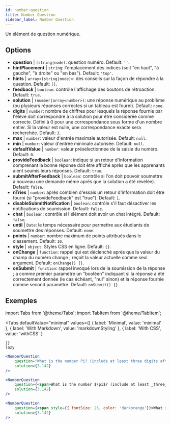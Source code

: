 ```yaml
---
id: number-question 
title: Number Question
sidebar_label: Number Question
---
```


Un élément de question numérique.

## Options

* __question__ | `(string|node)`: question numéro. Default: `''`.
* __hintPlacement__ | `string`: l'emplacement des indices (soit "en haut", "à gauche", "à droite" ou "en bas"). Default: `'top'`.
* __hints__ | `array<(string|node)>`: des conseils sur la façon de répondre à la question. Default: `[]`.
* __feedback__ | `boolean`: contrôle l'affichage des boutons de rétroaction. Default: `true`.
* __solution__ | `(number|array<number>)`: une réponse numérique au problème (ou plusieurs réponses correctes si un tableau est fourni). Default: `none`.
* __digits__ | `number`: nombre de chiffres pour lesquels la réponse fournie par l'élève doit correspondre à la solution pour être considérée comme correcte. Défini à 0 pour une correspondance sous forme d'un nombre entier. Si la valeur est nulle, une correspondance exacte sera recherchée. Default: `3`.
* __max__ | `number`: valeur d'entrée maximale autorisée. Default: `null`.
* __min__ | `number`: valeur d'entrée minimale autorisée. Default: `null`.
* __defaultValue__ | `number`: valeur présélectionnée de la saisie du numéro. Default: `0`.
* __provideFeedback__ | `boolean`: indique si un retour d'information comprenant la bonne réponse doit être affiché après que les apprenants aient soumis leurs réponses. Default: `true`.
* __submitAfterFeedback__ | `boolean`: contrôle si l'on doit pouvoir soumettre à nouveau une demande même après que la solution a été révélée). Default: `false`.
* __nTries__ | `number`: après combien d'essais un retour d'information doit être fourni (si "provideFeedback" est "true"). Default: `1`.
* __disableSubmitNotification__ | `boolean`: contrôle s'il faut désactiver les notifications de soumission. Default: `false`.
* __chat__ | `boolean`: contrôle si l'élément doit avoir un chat intégré. Default: `false`.
* __until__ | `Date`: le temps nécessaire pour permettre aux étudiants de soumettre des réponses. Default: `none`.
* __points__ | `number`: nombre maximum de points attribués dans le classement. Default: `10`.
* __style__ | `object`: Styles CSS en ligne. Default: `{}`.
* __onChange__ | `function`: rappel qui est déclenché après que la valeur du champ du numéro change ; reçoit la valeur actuelle comme seul argument. Default: `onChange() {}`.
* __onSubmit__ | `function`: rappel invoqué lors de la soumission de la réponse ; a comme premier paramètre un "booléen" indiquant si la réponse a été correctement donnée (le cas échéant, "nul" sinon) et la réponse fournie comme second paramètre. Default: `onSubmit() {}`.


## Exemples

import Tabs from '@theme/Tabs';
import TabItem from '@theme/TabItem';

<Tabs
    defaultValue="minimal"
    values={[
        { label: 'Minimal', value: 'minimal' },
        { label: 'With Markdown', value: 'markdownStyling' },
        { label: 'With CSS', value: 'withCSS' }
        
    ]}
    lazy
>

<TabItem value="minimal">

```jsx live
<NumberQuestion
    question="What is the number Pi? (include at least three digits after the decimal point)"
    solution={3.142}
/>
```
</TabItem>

<TabItem value="markdownStyling">

```jsx live
<NumberQuestion
    question={<span>What is the number $\pi$? (include at least _three_ digits after the decimal point)</span>}
    solution={3.142}
/>
```
</TabItem>

<TabItem value="withCSS">

```jsx live
<NumberQuestion
    question={<span style={{ fontSize: 25, color: 'darkorange'}}>What is the number PI - three digits after the period</span>}
    solution={3.142}
/>
```
</TabItem>

</Tabs>
